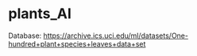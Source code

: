 # plants_AI
Database: https://archive.ics.uci.edu/ml/datasets/One-hundred+plant+species+leaves+data+set
